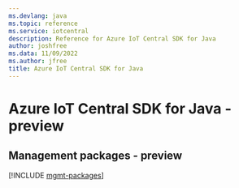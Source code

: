 ```yaml
---
ms.devlang: java
ms.topic: reference
ms.service: iotcentral
description: Reference for Azure IoT Central SDK for Java
author: joshfree
ms.data: 11/09/2022
ms.author: jfree
title: Azure IoT Central SDK for Java
---
```

# Azure IoT Central SDK for Java - preview

## Management packages - preview
[!INCLUDE [mgmt-packages](iot-central-mgmt-index.md)]